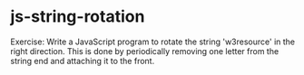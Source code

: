 # js-string-rotation
 Exercise: Write a JavaScript program to rotate the string 'w3resource' in the right direction. This is done by periodically removing one letter from the string end and attaching it to the front. 
